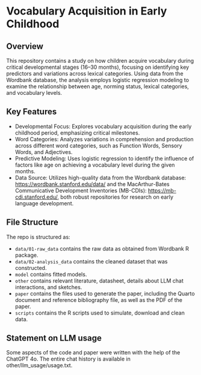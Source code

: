 # Vocabulary Acquisition in Early Childhood

## Overview

This repository contains a study on how children acquire vocabulary during critical developmental stages (16–30 months), focusing on identifying key predictors and variations across lexical categories. Using data from the Wordbank database, the analysis employs logistic regression modeling to examine the relationship between age, norming status, lexical categories, and vocabulary levels.

## Key Features
- Developmental Focus: Explores vocabulary acquisition during the early childhood period, emphasizing critical milestones.
- Word Categories: Analyzes variations in comprehension and production across different word categories, such as Function Words, Sensory Words, and Adjectives.
- Predictive Modeling: Uses logistic regression to identify the influence of factors like age on achieving a vocabulary level during the given months.
- Data Source: Utilizes high-quality data from the Wordbank database: https://wordbank.stanford.edu/data/ and the MacArthur-Bates Communicative Development Inventories (MB-CDIs): https://mb-cdi.stanford.edu/, both robust repositories for research on early language development.


## File Structure

The repo is structured as:

-   `data/01-raw_data` contains the raw data as obtained from Wordbank R package.
-   `data/02-analysis_data` contains the cleaned dataset that was constructed.
-   `model` contains fitted models. 
-   `other` contains relevant literature, datasheet, details about LLM chat interactions, and sketches.
-   `paper` contains the files used to generate the paper, including the Quarto document and reference bibliography file, as well as the PDF of the paper. 
-   `scripts` contains the R scripts used to simulate, download and clean data.

## Statement on LLM usage

Some aspects of the code and paper were written with the help of the ChatGPT 4o. The entire chat history is available in other/llm_usage/usage.txt.
